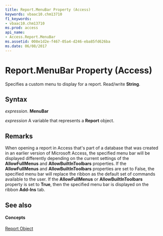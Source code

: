 ```yaml
---
title: Report.MenuBar Property (Access)
keywords: vbaac10.chm13710
f1_keywords:
- vbaac10.chm13710
ms.prod: access
api_name:
- Access.Report.MenuBar
ms.assetid: 008e1d2e-f467-05a4-d246-eba85fd626ba
ms.date: 06/08/2017
---
```



# Report.MenuBar Property (Access)

Specifies a custom menu to display for a report. Read/write **String**.


## Syntax

 _expression_. **MenuBar**

 _expression_ A variable that represents a **Report** object.


## Remarks

When opening a report in Access that's part of a database that was created in an earlier version of Microsoft Access, the specified menu bar will be displayed differently depending on the current settings of the **AllowFullMenus** and **AllowBuiltInToolbars** properties. If the **AllowFullMenus** and **AllowBuiltInToolbars** properties are set to False, the specified menu bar will replace the ribbon as the default set of commands available to the user. If the **AllowFullMenus** or **AllowBuiltInToolbars** property is set to **True**, then the specified menu bar is displayed on the ribbon **Add-Ins** tab.


## See also


#### Concepts


[Report Object](report-object-access.md)

